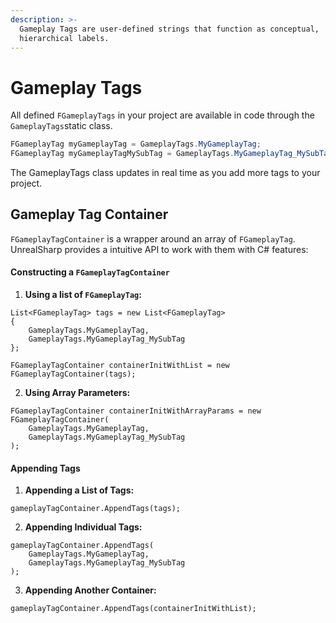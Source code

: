```yaml
---
description: >-
  Gameplay Tags are user-defined strings that function as conceptual,
  hierarchical labels.
---
```


# Gameplay Tags

All defined `FGameplayTags` in your project are available in code through the `GameplayTags`static class.

```csharp
FGameplayTag myGameplayTag = GameplayTags.MyGameplayTag;
FGameplayTag myGameplayTagMySubTag = GameplayTags.MyGameplayTag_MySubTag;
```

The GameplayTags class updates in real time as you add more tags to your project.

## Gameplay Tag Container

`FGameplayTagContainer` is a wrapper around an array of `FGameplayTag`. UnrealSharp provides a intuitive API to work with them with C# features:

#### Constructing a `FGameplayTagContainer`

1. **Using a list of `FGameplayTag`:**

```
List<FGameplayTag> tags = new List<FGameplayTag>
{
    GameplayTags.MyGameplayTag,
    GameplayTags.MyGameplayTag_MySubTag
};

FGameplayTagContainer containerInitWithList = new FGameplayTagContainer(tags);
```

2. **Using Array Parameters:**

```
FGameplayTagContainer containerInitWithArrayParams = new FGameplayTagContainer(
    GameplayTags.MyGameplayTag,
    GameplayTags.MyGameplayTag_MySubTag
);
```

#### Appending Tags

1. **Appending a List of Tags:**

```
gameplayTagContainer.AppendTags(tags);
```

2. **Appending Individual Tags:**

```
gameplayTagContainer.AppendTags(
    GameplayTags.MyGameplayTag,
    GameplayTags.MyGameplayTag_MySubTag
);
```

3. **Appending Another Container:**

```
gameplayTagContainer.AppendTags(containerInitWithList);
```
